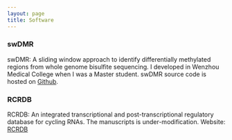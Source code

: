 ```yaml
---
layout: page 
title: Software 
---
```

### swDMR 
swDMR: A sliding window approach to identify differentially methylated regions from whole genome bisulfite sequencing.
I developed in Wenzhou Medical College when I was a Master student.
swDMR source code is hosted on [Github](https://github.com/xflicsu/swDMR). 
### RCRDB
RCRDB: An integrated transcriptional and post-transcriptional regulatory database for cycling RNAs.
The manuscripts is under-modification. Website: [RCRDB](http://www.rcrdb.biols.ac.cn)
